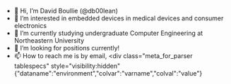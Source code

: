 - 👋 Hi, I’m David Boullie (@db00lean)
- 👀 I’m interested in embedded devices in medical devices and consumer electronics
- 🌱 I’m currently studying undergraduate Computer Engineering at Northeastern University
- 💼 I’m looking for positions currently!
- 📫 How to reach me is by email, <div class="meta_for_parser tablespecs" style="visibility:hidden"{"dataname":"environment","colvar":"varname","colval":"value"}</div>
